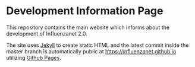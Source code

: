 # Development Information Page

This repository contains the main website which informs about the development of Influenzanet 2.0.

The site uses [Jekyll](https://jekyllrb.com) to create static HTML and the latest commit inside the master branch is automatically public at https://influenzanet.github.io utilizing [Github Pages](https://pages.github.com).
